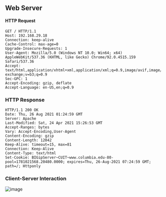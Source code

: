 ## Web Server 
#### HTTP Request
```
GET / HTTP/1.1
Host: 192.168.29.18
Connection: keep-alive
Cache-Control: max-age=0
Upgrade-Insecure-Requests: 1
User-Agent: Mozilla/5.0 (Windows NT 10.0; Win64; x64) AppleWebKit/537.36 (KHTML, like Gecko) Chrome/92.0.4515.159 Safari/537.36
Accept: text/html,application/xhtml+xml,application/xml;q=0.9,image/avif,image/webp,image/apng,*/*;q=0.8,application/signed-exchange;v=b3;q=0.9
Sec-GPC: 1
Accept-Encoding: gzip, deflate
Accept-Language: en-US,en;q=0.9
```

### HTTP Response
```
HTTP/1.1 200 OK
Date: Thu, 26 Aug 2021 01:24:59 GMT
Server: Apache
Last-Modified: Sat, 24 Apr 2021 15:26:53 GMT
Accept-Ranges: bytes
Vary: Accept-Encoding,User-Agent
Content-Encoding: gzip
Content-Length: 12042
Keep-Alive: timeout=15, max=81
Connection: Keep-Alive
Content-Type: text/html
Set-Cookie: BIGipServer~CUIT~www.columbia.edu-80-pool=1781021568.20480.0000; expires=Thu, 26-Aug-2021 07:24:59 GMT; path=/; Httponly

```
### Client-Server Interaction

![image](https://user-images.githubusercontent.com/86508489/130905338-685bec70-4382-413c-a37d-adecb3687759.png)
